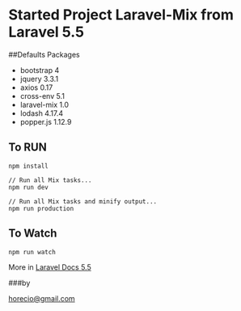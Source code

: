 # Started Project Laravel-Mix from Laravel 5.5

##Defaults Packages

 - bootstrap 4
 - jquery 3.3.1
 - axios 0.17
 - cross-env 5.1
 - laravel-mix 1.0
 - lodash 4.17.4
 - popper.js 1.12.9


 ## To RUN

 ```
 npm install

 // Run all Mix tasks...
 npm run dev

 // Run all Mix tasks and minify output...
 npm run production
 ```

 ## To Watch

 ```
 npm run watch
 ```

 More in [Laravel Docs 5.5](https://laravel.com/docs/5.5/mix)

 ###by

 horecio@gmail.com
